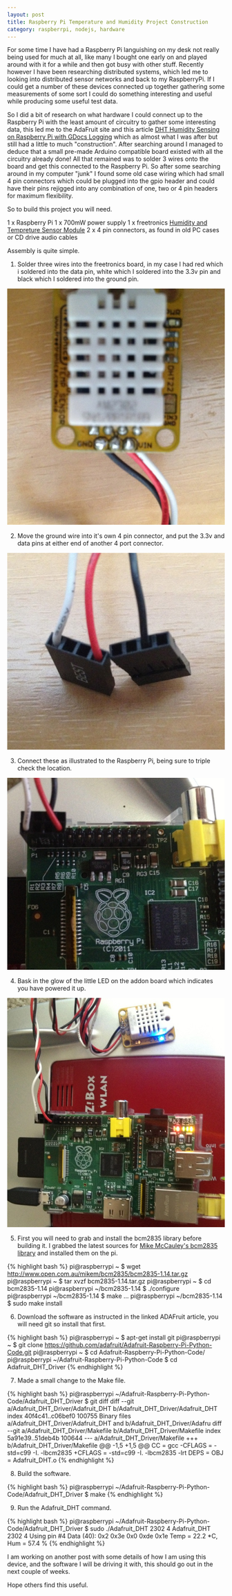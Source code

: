 ```yaml
---
layout: post
title: Raspberry Pi Temperature and Humidity Project Construction
category: raspberrpi, nodejs, hardware
---
```


For some time I have had a Raspberry Pi languishing on my desk not really being used for much at all, like many I bought
one early on and played around with it for a while and then got busy with other stuff. Recently however I have been
researching distributed systems, which led me to looking into distributed sensor networks and back to my RaspberryPi. If
I could get a number of these devices connected up together gathering some measurements of some sort I could do something
interesting and useful while producing some useful test data.

So I did a bit of research on what hardware I could connect up to the Raspberry Pi with the least amount of circuitry to
gather some interesting data, this led me to the AdaFruit site and this article [DHT Humidity Sensing on Raspberry Pi with GDocs Logging](http://learn.adafruit.com/dht-humidity-sensing-on-raspberry-pi-with-gdocs-logging/overview)
which as almost what I was after but still had a little to much "construction". After searching around I managed to
deduce that a small pre-made Arduino compatible board existed with all the circuitry already done! All that remained was
to solder 3 wires onto the board and get this connected to the Raspberry Pi. So after some searching around in my computer
"junk" I found some old case wiring which had small 4 pin connectors which could be plugged into the gpio header and could
have their pins rejigged into any combination of one, two or 4 pin headers for maximum flexibility.

So to build this project you will need.

1 x Raspberry Pi
1 x 700mW power supply
1 x freetronics [Humidity and Tempreture Sensor Module](http://www.freetronics.com/humid)
2 x 4 pin connectors, as found in old PC cases or CD drive audio cables

Assembly is quite simple.

1. Solder three wires into the freetronics board, in my case I had red which i soldered into the data pin, white which
I soldered into the 3.3v pin and black which I soldered into the ground pin.

![Sensor Connection](/images/2012-12-21_RaspberryPi_Project_Sensor.jpg)

2. Move the ground wire into it's own 4 pin connector, and put the 3.3v and data pins at either end of another 4 port connector.

![Four pin Connectors](/images/2012-12-21_RaspberryPi_Project_Connectors.jpg)

3. Connect these as illustrated to the Raspberry Pi, being sure to triple check the location.

![Connected to the Raspberry Pi](images/2012-12-21_RaspberryPi_Project_Connection.jpg)

4. Bask in the glow of the little LED on the addon board which indicates you have powered it up.

![Finished project connected to the network](/images/2012-12-21_RaspberryPi_Project.jpg)

5. First you will need to grab and install the bcm2835
library before building it. I grabbed the latest sources for [Mike McCauley's bcm2835 library](http://www.open.com.au/mikem/bcm2835/) and installed them on the pi.

{% highlight bash %}
pi@raspberrypi ~ $ wget http://www.open.com.au/mikem/bcm2835/bcm2835-1.14.tar.gz
pi@raspberrypi ~ $ tar xvzf bcm2835-1.14.tar.gz
pi@raspberrypi ~ $ cd bcm2835-1.14
pi@raspberrypi ~/bcm2835-1.14 $ ./configure
pi@raspberrypi ~/bcm2835-1.14 $ make
...
pi@raspberrypi ~/bcm2835-1.14 $ sudo make install

6. Download the software as instructed in the linked ADAFruit article, you will need git so install that first.

{% highlight bash %}
pi@raspberrypi ~ $ apt-get install git
pi@raspberrypi ~ $ git clone https://github.com/adafruit/Adafruit-Raspberry-Pi-Python-Code.git
pi@raspberrypi ~ $ cd Adafruit-Raspberry-Pi-Python-Code/
pi@raspberrypi ~/Adafruit-Raspberry-Pi-Python-Code $ cd Adafruit_DHT_Driver
{% endhighlight %}

7. Made a small change to the Make file.

{% highlight bash %}
pi@raspberrypi ~/Adafruit-Raspberry-Pi-Python-Code/Adafruit_DHT_Driver $ git diff
diff --git a/Adafruit_DHT_Driver/Adafruit_DHT b/Adafruit_DHT_Driver/Adafruit_DHT
index 40f4c41..c06bef0 100755
Binary files a/Adafruit_DHT_Driver/Adafruit_DHT and b/Adafruit_DHT_Driver/Adafru
diff --git a/Adafruit_DHT_Driver/Makefile b/Adafruit_DHT_Driver/Makefile
index 5a91e39..51deb4b 100644
--- a/Adafruit_DHT_Driver/Makefile
+++ b/Adafruit_DHT_Driver/Makefile
@@ -1,5 +1,5 @@
 CC = gcc
-CFLAGS =  -std=c99 -I. -lbcm2835
+CFLAGS =  -std=c99 -I. -lbcm2835 -lrt
 DEPS =
 OBJ = Adafruit_DHT.o
{% endhighlight %}

8. Build the software.

{% highlight bash %}
pi@raspberrypi ~/Adafruit-Raspberry-Pi-Python-Code/Adafruit_DHT_Driver $ make
{% endhighlight %}

9. Run the Adafruit_DHT command.

{% highlight bash %}
pi@raspberrypi ~/Adafruit-Raspberry-Pi-Python-Code/Adafruit_DHT_Driver $ sudo ./Adafruit_DHT 2302 4
Adafruit_DHT 2302 4
Using pin #4
Data (40): 0x2 0x3e 0x0 0xde 0x1e
Temp =  22.2 *C, Hum = 57.4 %
{% endhighlight %}

I am working on another post with some details of how I am using this device, and the software I will be driving it with,
this should go out in the next couple of weeks.

Hope others find this useful.
